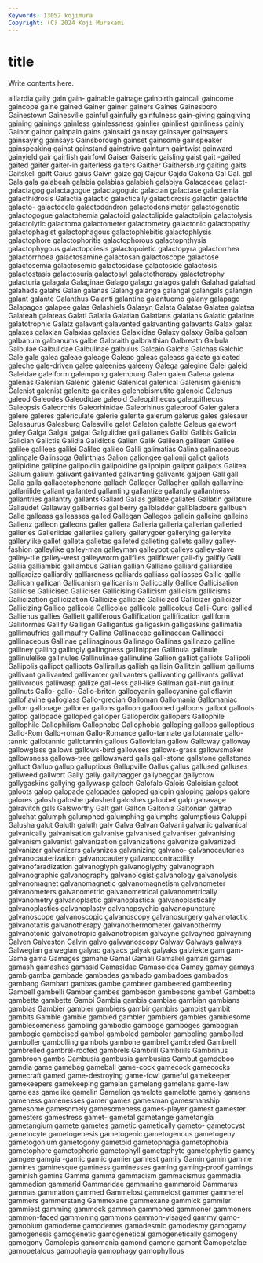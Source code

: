 ```yaml
---
Keywords: 13052 kojimura
Copyright: (C) 2024 Koji Murakami
---
```


# title

Write contents here.



aillardia gaily
gain gain- gainable gainage gainbirth gaincall gaincome gaincope gaine gained
Gainer gainer gainers Gaines Gainesboro Gainestown Gainesville gainful gainfully gainfulness
gain-giving gaingiving gaining gainings gainless gainlessness gainlier gainliest gainliness gainly
Gainor gainor gainpain gains gainsaid gainsay gainsayer gainsayers gainsaying gainsays
Gainsborough gainset gainsome gainspeaker gainspeaking gainst gainstand gainstrive gainturn gaintwist
gainward gainyield gair gairfish gairfowl Gaiser Gaiseric gaisling gaist gait
-gaited gaited gaiter gaiter-in gaiterless gaiters Gaither Gaithersburg gaiting gaits
Gaitskell gaitt Gaius gaius Gaivn gaize gaj Gajcur Gajda Gakona
Gal Gal. gal Gala gala galabeah galabia galabias galabieh galabiya
Galacaceae galact- galactagog galactagogue galactagoguic galactan galactase galactemia galacthidrosis Galactia
galactic galactically galactidrosis galactin galactite galacto- galactocele galactodendron galactodensimeter galactogenetic
galactogogue galactohemia galactoid galactolipide galactolipin galactolysis galactolytic galactoma galactometer galactometry
galactonic galactopathy galactophagist galactophagous galactophlebitis galactophlysis galactophore galactophoritis galactophorous galactophthysis
galactophygous galactopoiesis galactopoietic galactopyra galactorrhea galactorrhoea galactosamine galactosan galactoscope galactose
galactosemia galactosemic galactosidase galactoside galactosis galactostasis galactosuria galactosyl galactotherapy galactotrophy
galacturia galagala Galaginae Galago galago galagos galah Galahad galahad galahads
galahs Galan galanas Galang galanga galangal galangals galangin galant galante
Galanthus Galanti galantine galantuomo galany galapago Galapagos galapee galas Galashiels
Galasyn Galata Galatae Galatea galatea Galateah galateas Galati Galatia Galatian
Galatians galatians Galatic galatine galatotrophic Galatz galavant galavanted galavanting galavants
Galax galax galaxes galaxian Galaxias galaxies Galaxiidae Galaxy galaxy Galba
galban galbanum galbanums galbe Galbraith galbraithian Galbreath Galbula Galbulae Galbulidae
Galbulinae galbulus Galcaio Galcha Galchas Galchic Gale gale galea galeae
galeage Galeao galeas galeass galeate galeated galeche gale-driven galee galeenies
galeeny Galega galegine Galei galeid Galeidae galeiform galempong galempung Galen
galen Galena galena galenas Galenian Galenic galenic Galenical galenical Galenism
galenism Galenist galenist galenite galenites galenobismutite galenoid Galenus galeod Galeodes
Galeodidae galeoid Galeopithecus galeopithecus Galeopsis Galeorchis Galeorhinidae Galeorhinus galeproof Galer
galera galere galeres galericulate galerie galerite galerum galerus gales galesaur
Galesaurus Galesburg Galesville galet Galeton galette Galeus galewort galey Galga
Galgal galgal Galgulidae gali galianes Galibi Galibis Galicia Galician Galictis
Galidia Galidictis Galien Galik Galilean galilean Galilee galilee galilees galilei
Galileo galileo Galili galimatias Galina galinaceous galingale Galinsoga Galinthias Galion
galiongee galionji galiot galiots galipidine galipine galipoidin galipoidine galipoipin galipot
galipots Galitea Galium galium galivant galivanted galivanting galivants galjoen Gall
gall Galla galla gallacetophenone gallach Gallager Gallagher gallah gallamine gallanilide
gallant gallanted gallanting gallantize gallantly gallantness gallantries gallantry gallants Gallard
Gallas gallate gallates Gallatin gallature Gallaudet Gallaway gallberries gallberry gallbladder
gallbladders gallbush Galle galleass galleasses galled Gallegan Gallegos gallein galleine
galleins Gallenz galleon galleons galler gallera Galleria galleria gallerian galleried
galleries Galleriidae galleriies gallery gallerygoer gallerying galleryite gallerylike gallet galleta
galletas galleted galleting gallets galley galley-fashion galleylike galley-man galleyman galleypot
galleys galley-slave galley-tile galley-west galleyworm gallflies gallflower gall-fly gallfly Galli
Gallia galliambic galliambus Gallian gallian Galliano galliard galliardise galliardize galliardly
galliardness galliards galliass galliasses Gallic gallic Gallican gallican Gallicanism gallicanism
Galliccally Gallice Gallicisation Gallicise Gallicised Galliciser Gallicising Gallicism gallicism gallicisms
Gallicization gallicization Gallicize gallicize Gallicized Gallicizer gallicizer Gallicizing Gallico gallicola
Gallicolae gallicole gallicolous Galli-Curci gallied Gallienus gallies Galliett galliferous Gallification
gallification galliform Galliformes Gallify Galligan Galligantus galligaskin galligaskins gallimatia gallimaufries
gallimaufry Gallina Gallinaceae gallinacean Gallinacei gallinaceous Gallinae gallinaginous Gallinago Gallinas
gallinazo galline galliney galling gallingly gallingness gallinipper Gallinula gallinule gallinulelike
gallinules Gallinulinae gallinuline Gallion galliot galliots Gallipoli Gallipolis gallipot gallipots
Gallirallus gallish gallisin Gallitzin gallium galliums gallivant gallivanted gallivanter gallivanters
gallivanting gallivants gallivat gallivorous galliwasp gallize gall-less gall-like Gallman gall-nut
gallnut gallnuts Gallo- gallo- Gallo-briton gallocyanin gallocyanine galloflavin galloflavine galloglass
Gallo-grecian Galloman Gallomania Gallomaniac gallon gallonage galloner gallons galloon gallooned
galloons galloot galloots gallop gallopade galloped galloper Galloperdix gallopers Gallophile
gallophile Gallophilism Gallophobe Gallophobia galloping gallops galloptious Gallo-Rom Gallo-roman Gallo-Romance
gallo-tannate gallotannate gallo-tannic gallotannic gallotannin gallous Gallovidian gallow Galloway galloway
gallowglass gallows gallows-bird gallowses gallows-grass gallowsmaker gallowsness gallows-tree gallowsward galls
gall-stone gallstone gallstones galluot Gallup gallup galluptious Gallupville Gallus gallus
gallused galluses gallweed gallwort Gally gally gallybagger gallybeggar gallycrow gallygaskins
gallying gallywasp galoch Galofalo Galois Galoisian galoot galoots galop galopade
galopades galoped galopin galoping galops galore galores galosh galoshe galoshed
galoshes galoubet galp galravage galravitch gals Galsworthy Galt galt Galton
Galtonia Galtonian galtrap galuchat galumph galumphed galumphing galumphs galumptious Galuppi
Galusha galut Galuth galuth galv Galva Galvan Galvani galvanic galvanical
galvanically galvanisation galvanise galvanised galvaniser galvanising galvanism galvanist galvanization galvanizations
galvanize galvanized galvanizer galvanizers galvanizes galvanizing galvano- galvanocauteries galvanocauterization galvanocautery
galvanocontractility galvanofaradization galvanoglyph galvanoglyphy galvanograph galvanographic galvanography galvanologist galvanology galvanolysis
galvanomagnet galvanomagnetic galvanomagnetism galvanometer galvanometers galvanometric galvanometrical galvanometrically galvanometry galvanoplastic
galvanoplastical galvanoplastically galvanoplastics galvanoplasty galvanopsychic galvanopuncture galvanoscope galvanoscopic galvanoscopy galvanosurgery
galvanotactic galvanotaxis galvanotherapy galvanothermometer galvanothermy galvanotonic galvanotropic galvanotropism galvayne galvayned
galvayning Galven Galveston Galvin galvo galvvanoscopy Galway Galways galways Galwegian
galwegian galyac galyacs galyak galyaks galziekte gam gam- Gama gama
Gamages gamahe Gamal Gamali Gamaliel gamari gamas gamash gamashes gamasid
Gamasidae Gamasoidea Gamay gamay gamays gamb gamba gambade gambades gambado
gambadoes gambados gambang Gambart gambas gambe gambeer gambeered gambeering Gambell
gambelli Gamber gambes gambeson gambesons gambet Gambetta gambetta gambette Gambi
Gambia gambia gambiae gambian gambians gambias Gambier gambier gambiers gambir
gambirs gambist gambit gambits Gamble gamble gambled gambler gamblers gambles
gamblesome gamblesomeness gambling gambodic gamboge gamboges gambogian gambogic gamboised gambol
gamboled gamboler gamboling gambolled gamboller gambolling gambols gambone gambrel gambreled
Gambrell gambrelled gambrel-roofed gambrels Gambrill Gambrills Gambrinus gambroon gambs Gambusia
gambusia gambusias Gambut gamdeboo gamdia game gamebag gameball game-cock gamecock
gamecocks gamecraft gamed game-destroying game-fowl gameful gamekeeper gamekeepers gamekeeping gamelan
gamelang gamelans game-law gameless gamelike gamelin Gamelion gamelote gamelotte gamely
gamene gameness gamenesses gamer games gamesman gamesmanship gamesome gamesomely gamesomeness
games-player gamest gamester gamesters gamestress gamet- gametal gametange gametangia gametangium
gamete gametes gametic gametically gameto- gametocyst gametocyte gametogenesis gametogenic gametogenous
gametogeny gametogonium gametogony gametoid gametophagia gametophobia gametophore gametophoric gametophyll gametophyte
gametophytic gamey gamgee gamgia -gamic gamic gamier gamiest gamily Gamin
gamin gamine gamines gaminesque gaminess gaminesses gaming gaming-proof gamings gaminish
gamins Gamma gamma gammacism gammacismus gammadia gammadion gammarid Gammaridae gammarine
gammaroid Gammarus gammas gammation gammed Gammelost gammelost gammer gammerel gammers
gammerstang Gammexane gammexane gammick gammier gammiest gamming gammock gammon gammoned
gammoner gammoners gammon-faced gammoning gammons gammon-visaged gammy gamo- gamobium gamodeme
gamodemes gamodesmic gamodesmy gamogamy gamogenesis gamogenetic gamogenetical gamogenetically gamogeny gamogony
Gamolepis gamomania gamond gamone gamont Gamopetalae gamopetalous gamophagia gamophagy gamophyllous
